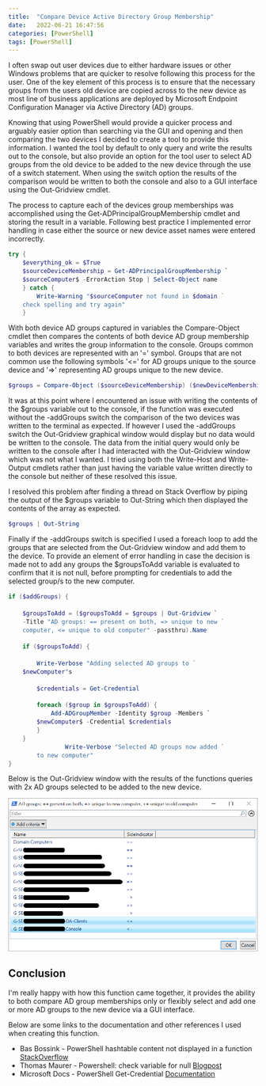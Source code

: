 ```yaml
---
title:  "Compare Device Active Directory Group Membership"
date:   2022-06-21 16:47:56
categories: [PowerShell]
tags: [PowerShell]
---
```


I often swap out user devices due to either hardware issues or other Windows problems that are quicker to resolve following this process for the user. One of the key element of this process is to ensure that the necessary groups from the users old device are copied across to the new device as most line of business applications are deployed by Microsoft Endpoint Configuration Manager via Active Directory (AD) groups. 

Knowing that using PowerShell would provide a quicker process and arguably easier option than searching via the GUI and opening and then comparing the two devices I decided to create a tool to provide this information. I wanted the tool by default to only query and write the results out to the console, but also provide an option for the tool user to select AD groups from the old device to be added to the new device through the use of a switch statement. When using the switch option the results of the comparison would be written to both the console and also to a GUI interface using the Out-Gridview cmdlet.

The process to capture each of the devices group memberships was accomplished using the Get-ADPrincipalGroupMembership cmdlet and storing the result in a variable. Following best practice I implemented error handling in case either the source or new device asset names were entered incorrectly.

```powershell
try {
    $everything_ok = $True
    $sourceDeviceMembership = Get-ADPrincipalGroupMembership `
    $sourceComputer$ -ErrorAction Stop | Select-Object name
    } catch {
        Write-Warning "$sourceComputer not found in $domain `
	check spelling and try again"
    }
```

With both device AD groups captured in variables the Compare-Object cmdlet then compares the contents of both device AD group membership variables and writes the group information to the console. Groups common to both devices are represented with an '=' symbol. Groups that are not common use the following symbols '<=' for AD groups unique to the source device and '=>' representing AD groups unique to the new device.

```powershell
$groups = Compare-Object ($sourceDeviceMembership) ($newDeviceMembership) -Property Name -IncludeEqual
```

It was at this point where I encountered an issue with writing the contents of the $groups variable out to the console, if the function was executed without the -addGroups switch the comparison of the two devices was written to the terminal as expected. If however I used the -addGroups switch the Out-Gridview graphical window would display but no data would be written to the console. The data from the initial query would only be written to the console after I had interacted with the Out-Gridview window which was not what I wanted. I tried using both the Write-Host and Write-Output cmdlets rather than just having the variable value written directly to the console but neither of these resolved this issue. 

I resolved this problem after finding a thread on Stack Overflow by piping the output of the $groups variable to Out-String which then displayed the contents of the array as expected.

```powershell
$groups | Out-String
```

Finally if the -addGroups switch is specified I used a foreach loop to add the groups that are selected from the Out-Gridview window and add them to the device. To provide an element of error handling in case the decision is made not to add any groups the $groupsToAdd variable is evaluated to confirm that it is not null, before prompting for credentials to add the selected group/s to the new computer.

```powershell
if ($addGroups) {
                
    $groupsToAdd = ($groupsToAdd = $groups | Out-Gridview `
    -Title "AD groups: == present on both, => unique to new `
    computer, <= unique to old computer" -passthru).Name
    
    if ($groupsToAdd) {

        Write-Verbose "Adding selected AD groups to `
	$newComputer"s
                    
        $credentials = Get-Credential

        foreach ($group in $groupsToAdd) {
            Add-ADGroupMember -Identity $group -Members `
	    $newComputer$ -Credential $credentials
        }
    }
                Write-Verbose "Selected AD groups now added `
		to new computer"
}
```
Below is the Out-Gridview window with the results of the functions queries with 2x AD groups selected to be added to the new device.

![Out-Gridview](/images/CompareGUI_mu.png)

## Conclusion
I'm really happy with how this function came together, it provides the ability to both compare AD group memberships only or flexibly select and add one or more AD groups to the new device via a GUI interface.

Below are some links to the documentation and other references I used when creating this function.

- Bas Bossink - PowerShell hashtable content not displayed in a function [StackOverflow](https://stackoverflow.com/questions/13353300/powershell-hashtable-content-not-displayed-within-a-function)
- Thomas Maurer - Powershell: check variable for null [Blogpost](https://www.thomasmaurer.ch/2010/07/powershell-check-variable-for-null/)
- Microsoft Docs - PowerShell Get-Credential [Documentation](https://docs.microsoft.com/en-us/powershell/module/microsoft.powershell.security/get-credential?view=powershell-7.2)
